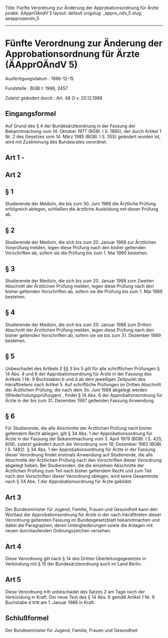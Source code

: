 Title: Fünfte Verordnung zur Änderung der Approbationsordnung für Ärzte
jurabk: ÄApprOÄndV 5
layout: default
origslug: _appro_ndv_5
slug: aeapproaendv_5

---

# Fünfte Verordnung zur Änderung der Approbationsordnung für Ärzte (ÄApprOÄndV 5)

Ausfertigungsdatum
:   1986-12-15

Fundstelle
:   BGBl I: 1986, 2457

Zuletzt geändert durch
:   Art. 48 G v. 20.12.1988


## Eingangsformel

Auf Grund des § 4 der Bundesärzteordnung in der Fassung der
Bekanntmachung vom 14. Oktober 1977 (BGBl. I S. 1885), der durch
Artikel 1 Nr. 2 des Gesetzes vom 14. März 1985 (BGBl. I S. 555)
geändert worden ist, wird mit Zustimmung des Bundesrates verordnet:


## Art 1 -



## Art 2



## § 1

Studierende der Medizin, die bis zum 30. Juni 1988 die Ärztliche
Prüfung erfolgreich ablegen, schließen die ärztliche Ausbildung mit
dieser Prüfung ab.


## § 2

Studierende der Medizin, die sich bis zum 20. Januar 1989 zur
Ärztlichen Vorprüfung melden, legen diese Prüfung nach den bisher
geltenden Vorschriften ab, sofern sie die Prüfung bis zum 1. Mai 1990
bestehen.


## § 3

Studierende der Medizin, die sich bis zum 20. Januar 1988 zum Zweiten
Abschnitt der Ärztlichen Prüfung melden, legen diese Prüfung nach den
bisher geltenden Vorschriften ab, sofern sie die Prüfung bis zum 1.
Mai 1989 bestehen.


## § 4

Studierende der Medizin, die sich bis zum 20. Januar 1988 zum Dritten
Abschnitt der Ärztlichen Prüfung melden, legen diese Prüfung nach den
bisher geltenden Vorschriften ab, sofern sie sie bis zum 31. Dezember
1989 bestehen.


## § 5

Unbeschadet des Artikels 2 §§ 3 bis 5 gilt für alle schriftlichen
Prüfungen § 14 Abs. 4 und 6 der Approbationsordnung für Ärzte in der
Fassung des Artikels 1 Nr. 9 Buchstaben b und d ab dem jeweiligen
Zeitpunkt des Inkrafttretens nach Artikel 5. Auf schriftliche
Prüfungen im Dritten Abschnitt der Ärztlichen Prüfung, die nach dem
3o. Juni 1988 abgelegt werden (Wiederholungsprüfungen) , findet § 14
Abs. 6 der Approbationsordnung für Ärzte in der bis zum 31. Dezember
1987 geltenden Fassung Anwendung.


## § 6

Für Studierende, die alle Abschnitte der Ärztlichen Prüfung nach
bisher geltendem Recht ablegen, gilt § 34 Abs. 1 der
Approbationsordnung für Ärzte in der Fassung der Bekanntmachung vom 3.
April 1979 (BGBl. I S. 425, 609), zuletzt geändert durch die
Verordnung vom 19. Dezember 1983 (BGBl. I S. 1482). § 34 Abs. 1 der
Approbationsordnung für Ärzte in der Fassung dieser Verordnung findet
erstmals Anwendung auf Studierende, die alle Abschnitte der Ärztlichen
Prüfung nach den Vorschriften dieser Verordnung abgelegt haben. Bei
Studierenden, die die einzelnen Abschnitte der Ärztlichen Prüfung zum
Teil nach bisher geltendem Recht und zum Teil nach den Vorschriften
dieser Verordnung ablegen, wird keine Gesamtnote nach § 34 Abs. 1 der
Approbationsordnung für Ärzte gebildet.


## Art 3

Der Bundesminister für Jugend, Familie, Frauen und Gesundheit kann den
Wortlaut der Approbationsordnung für Ärzte in der nach Inkrafttreten
dieser Verordnung geltenden Fassung im Bundesgesetzblatt bekanntmachen
und dabei die Paragraphen, deren Untergliederungen sowie die Anlagen
mit neuen durchlaufenden Ordnungszeichen versehen.


## Art 4

Diese Verordnung gilt nach § 14 des Dritten Überleitungsgesetzes in
Verbindung mit § 15 der Bundesärzteordnung auch im Land Berlin.


## Art 5

Diese Verordnung tritt unbeschadet des Satzes 2 am Tage nach der
Verkündung in Kraft. Der neue Text des § 14 Abs. 6 gemäß Artikel 1 Nr.
9 Buchstabe d tritt am 1. Januar 1988 in Kraft.


## Schlußformel

Der Bundesminister für Jugend, Familie, Frauen und Gesundheit


